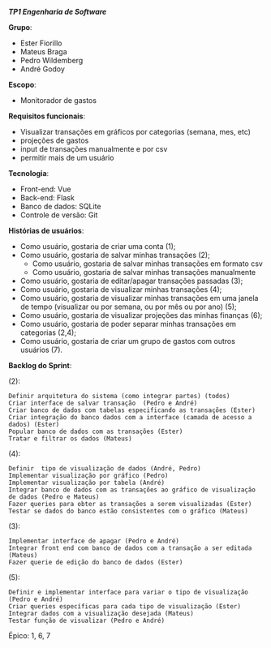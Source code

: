 ***TP1 Engenharia de Software***

**Grupo**:
- Ester Fiorillo
- Mateus Braga
- Pedro Wildemberg
- André Godoy

**Escopo**:
- Monitorador de gastos

**Requisitos funcionais**:
- Visualizar transações em gráficos por categorias (semana, mes, etc)
- projeções de gastos
- input de transações manualmente e por csv
- permitir mais de um usuário

**Tecnologia**:
- Front-end: Vue
- Back-end: Flask
- Banco de dados: SQLite
- Controle de versão: Git

**Histórias de usuários**:
- Como usuário, gostaria de criar uma conta (1);
- Como usuário, gostaria de salvar minhas transações (2);
  - Como usuário, gostaria de salvar minhas transações em formato csv
  - Como usuário, gostaria de salvar minhas transações manualmente
- Como usuário, gostaria de editar/apagar transações passadas (3);
- Como usuário, gostaria de visualizar minhas transações (4);
- Como usuário, gostaria de visualizar minhas transações em uma janela de tempo (visualizar ou por semana, ou por mês ou por ano) (5);
- Como usuário, gostaria de visualizar projeções das minhas finanças (6);
- Como usuário, gostaria de poder separar minhas transações em categorias (2,4);
- Como usuário, gostaria de criar um grupo de gastos com outros usuários (7).

**Backlog do Sprint**:

(2):

    Definir arquitetura do sistema (como integrar partes) (todos)
    Criar interface de salvar transação  (Pedro e André)
    Criar banco de dados com tabelas especificando as transações (Ester)
    Criar integração do banco dados com a interface (camada de acesso a dados) (Ester)
    Popular banco de dados com as transações (Ester)
    Tratar e filtrar os dados (Mateus)

(4):

    Definir  tipo de visualização de dados (André, Pedro)
    Implementar visualização por gráfico (Pedro)
    Implementar visualização por tabela (André)
    Integrar banco de dados com as transações ao gráfico de visualização de dados (Pedro e Mateus)
    Fazer queries para obter as transações a serem visualizadas (Ester)
    Testar se dados do banco estão consistentes com o gráfico (Mateus)
    
(3):

    Implementar interface de apagar (Pedro e André)
    Integrar front end com banco de dados com a transação a ser editada (Mateus)
    Fazer querie de edição do banco de dados (Ester)

(5):

    Definir e implementar interface para variar o tipo de visualização (Pedro e André)
    Criar queries específicas para cada tipo de visualização (Ester)
    Integrar dados com a visualização desejada (Mateus)
    Testar função de visualizar (Pedro e André)

Épico: 1, 6, 7



